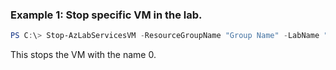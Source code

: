 ### Example 1: Stop specific VM in the lab.
```powershell
PS C:\> Stop-AzLabServicesVM -ResourceGroupName "Group Name" -LabName "Lab Name" -Name 0

```

This stops the VM with the name 0.
